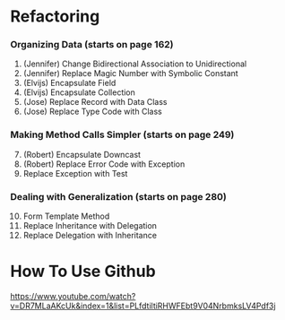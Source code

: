 # Refactoring

### Organizing Data (starts on page 162)
1. (Jennifer) Change Bidirectional Association to Unidirectional
2. (Jennifer) Replace Magic Number with Symbolic Constant
3. (Elvijs) Encapsulate Field
4. (Elvijs) Encapsulate Collection
5. (Jose) Replace Record with Data Class
6. (Jose) Replace Type Code with Class

### Making Method Calls Simpler (starts on page 249)
7. (Robert) Encapsulate Downcast
8. (Robert) Replace Error Code with Exception
9. Replace Exception with Test 

### Dealing with Generalization (starts on page 280)
10. Form Template Method
11. Replace Inheritance with Delegation
12. Replace Delegation with Inheritance

# How To Use Github
https://www.youtube.com/watch?v=DR7MLaAKcUk&index=1&list=PLfdtiltiRHWFEbt9V04NrbmksLV4Pdf3j
